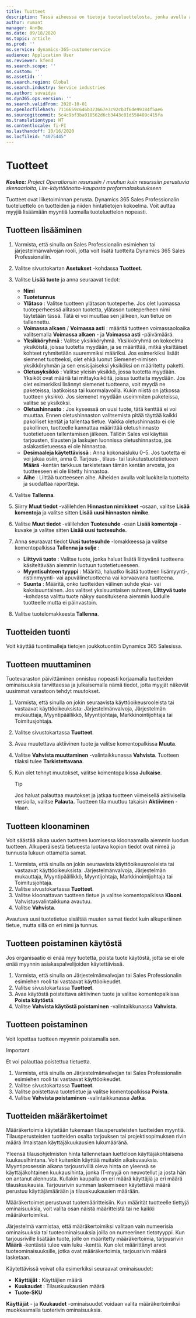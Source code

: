```yaml
---
title: Tuotteet
description: Tässä aiheessa on tietoja tuoteluettelosta, jonka avulla annetaan tietoja asiakkaille organisaation tuotteista ja hinnoittelusta.
author: rumant
manager: AnnBe
ms.date: 09/18/2020
ms.topic: article
ms.prod: ''
ms.service: dynamics-365-customerservice
audience: Application User
ms.reviewer: kfend
ms.search.scope: ''
ms.custom: ''
ms.assetid: ''
ms.search.region: Global
ms.search.industry: Service industries
ms.author: suvaidya
ms.dyn365.ops.version: ''
ms.search.validFrom: 2020-10-01
ms.openlocfilehash: 7116659c646b323667e3c92cb3f6de99184f5ae6
ms.sourcegitcommit: 5c4c9bf3ba018562d6cb3443c01d550489c415fa
ms.translationtype: HT
ms.contentlocale: fi-FI
ms.lasthandoff: 10/16/2020
ms.locfileid: "4075445"
---
```

# <a name="products"></a>Tuotteet

_**Koskee:** Project Operationsin resurssiin / muuhun kuin resurssiin perustuvia skenaarioita, Lite-käyttöönotto-kaupasta proformalaskutukseen_

Tuotteet ovat liiketoiminnan perusta. Dynamics 365 Sales Professionalin tuoteluettelo on tuotteiden ja niiden hintatietojen kokoelma. Voit auttaa myyjiä lisäämään myyntiä luomalla tuoteluettelon nopeasti.

## <a name="add-a-product"></a>Tuotteen lisääminen

1.  Varmista, että sinulla on Sales Professionalin esimiehen tai järjestelmänvalvojan rooli, jotta voit lisätä tuotteita Dynamics 365 Sales Professionaliin.
2.  Valitse sivustokartan **Asetukset** -kohdassa **Tuotteet**.
3.  Valitse **Lisää tuote** ja anna seuraavat tiedot:

    -  **Nimi**
    -  **Tuotetunnus**
    -  **Ylätaso** : Valitse tuotteen ylätason tuoteperhe. Jos olet luomassa tuoteperheessä alitason tuotetta, ylätason tuoteperheen nimi täytetään tässä. Tätä ei voi muuttaa sen jälkeen, kun tietue on tallennettu.
    -  **Voimassa alkaen** / **Voimassa asti** : määritä tuotteen voimassaoloaika valitsemalla **Voimassa alkaen** - ja **Voimassa asti** -päivämäärä.
    -  **Yksikköryhmä** : Valitse yksikköryhmä. Yksikköryhmä on kokoelma yksiköistä, joissa tuotetta myydään, ja se määrittää, mitkä yksittäiset kohteet ryhmitetään suuremmiksi määriksi. Jos esimerkiksi lisäät siemenet tuotteeksi, olet ehkä luonut Siemenet-nimisen yksikköryhmän ja sen ensisijaiseksi yksiköksi on määritetty paketti.
    -  **Oletusyksikkö** : Valitse yleisin yksikkö, jossa tuotetta myydään. Yksiköt ovat määriä tai mittayksiköitä, joissa tuotteita myydään. Jos olet esimerkiksi lisännyt siemenet tuotteena, voit myydä ne paketeissa, laatikoissa tai kuormalavoilla. Kukin niistä on jatkossa tuotteen yksikkö. Jos siemenet myydään useimmiten paketeissa, valitse se yksiköksi.
    -  **Oletushinnasto** : Jos kyseessä on uusi tuote, tätä kenttää ei voi muuttaa. Ennen oletushinnaston valitsemista pitää täyttää kaikki pakolliset kentät ja tallentaa tietue. Vaikka oletushinnasto ei ole pakollinen, tuotteelle kannattaa määrittää oletushinnasto tuotetietueen tallentamisen jälkeen. Tällöin Sales voi käyttää tarjousten, tilausten ja laskujen luonnissa oletushinnastoa, jos asiakastietueessa ei ole hinnastoa.
    -  **Desimaaleja käytettävissä** : Anna kokonaisluku 0–5. Jos tuotetta ei voi jakaa osiin, anna 0. Tarjous-, tilaus- tai laskutustuotetietueen **Määrä** -kentän tarkkuus tarkistetaan tämän kentän arvosta, jos tuotteeseen ei ole liitetty hinnastoa.
    -  **Aihe** : Liittää tuotteeseen aihe. Aiheiden avulla voit luokitella tuotteita ja suodattaa raportteja.

4.  Valitse **Tallenna**.
5.  Siirry **Muut tiedot** -välilehden **Hinnaston nimikkeet** -osaan, valitse **Lisää komentoja** ja valitse sitten **Lisää uusi hinnaston nimike**.
7.  Valitse **Muut tiedot** -välilehden **Tuotesuhde** -osan **Lisää komentoja** -kuvake ja valitse sitten **Lisää uusi tuotesuhde.**
8.  Anna seuraavat tiedot **Uusi tuotesuhde** -lomakkeessa ja valitse komentopalkissa **Tallenna ja sulje** :

    -   **Liittyvä tuote** : Valitse tuote, jonka haluat lisätä liittyvänä tuotteena käsiteltävään aiemmin luotuun tuotetietueeseen.
    -   **Myyntisuhteen tyyppi** : Määritä, haluatko lisätä tuotteen lisämyynti-, ristiinmyynti- vai apuvälinetuotteena vai korvaavana tuotteena.
    -   **Suunta** : Määritä, onko tuotteiden välinen suhde yksi- vai kaksisuuntainen. Jos valitset yksisuuntaisen suhteen, **Liittyvä tuote** -kohdassa valittu tuote näkyy suosituksena aiemmin luodulle tuotteelle mutta ei päinvastoin.

9.  Valitse tuotelomakkeesta **Tallenna**.

## <a name="import-products"></a>Tuotteiden tuonti

Voit käyttää tuontimalleja tietojen joukkotuontiin Dynamics 365 Salesissa.

## <a name="revise-a-product"></a>Tuotteen muuttaminen

Tuotevaraston päivittäminen onnistuu nopeasti korjaamalla tuotteiden ominaisuuksia tarvittaessa ja julkaisemalla nämä tiedot, jotta myyjät näkevät uusimmat varastoon tehdyt muutokset.

1.  Varmista, että sinulla on jokin seuraavista käyttöoikeusrooleista tai vastaavat käyttöoikeuksista: Järjestelmänvalvoja, Järjestelmän mukauttaja, Myyntipäällikkö, Myyntijohtaja, Markkinointijohtaja tai Toimitusjohtaja.
2.  Valitse sivustokartassa **Tuotteet**.
3.  Avaa muutettava aktiivinen tuote ja valitse komentopalkissa **Muuta**.
4.  Valitse **Vahvista muuttaminen** -valintaikkunassa **Vahvista**. Tuotteen tilaksi tulee **Tarkistettavana**.
5.  Kun olet tehnyt muutokset, valitse komentopalkissa **Julkaise**.

    > [!TIP]
    > Jos haluat palauttaa muutokset ja jatkaa tuotteen viimeisellä aktiivisella versiolla, valitse **Palauta.** Tuotteen tila muuttuu takaisin **Aktiivinen** -tilaan.

## <a name="clone-a-product"></a>Tuotteen kloonaminen 

Voit säästää aikaa uuden tuotteen luomisessa kloonaamalla aiemmin luodun tuotteen. Alkuperäisestä tietueesta luotava kopion tiedot ovat nimeä ja tunnusta lukuun ottamatta samat.

1.  Varmista, että sinulla on jokin seuraavista käyttöoikeusrooleista tai vastaavat käyttöoikeuksista: Järjestelmänvalvoja, Järjestelmän mukauttaja, Myyntipäällikkö, Myyntijohtaja, Markkinointijohtaja tai Toimitusjohtaja.
2.  Valitse sivustokartassa **Tuotteet**.
3.  Valitse kloonattavan tuotteen tietue ja valitse komentopalkissa **Klooni**. Vahvistusvalintaikkuna avautuu.
4.  Valitse **Vahvista**.

Avautuva uusi tuotetietue sisältää muuten samat tiedot kuin alkuperäinen tietue, mutta sillä on eri nimi ja tunnus.

## <a name="retire-a-product"></a>Tuotteen poistaminen käytöstä 

Jos organisaatio ei enää myy tuotetta, poista tuote käytöstä, jotta se ei ole enää myynnin asiakaspalvelijoiden käytettävissä.

1.  Varmista, että sinulla on Järjestelmänvalvojan tai Sales Professionalin esimiehen rooli tai vastaavat käyttöoikeudet.
2.  Valitse sivustokartassa **Tuotteet**.
3.  Avaa käytöstä poistettava aktiivinen tuote ja valitse komentopalkissa **Poista käytöstä**.
4.  Valitse **Vahvista käytöstä poistaminen** -valintaikkunassa **Vahvista**.


## <a name="delete-a-product"></a>Tuotteen poistaminen

Voit lopettaa tuotteen myynnin poistamalla sen.

> [!IMPORTANT]
> Et voi palauttaa poistettua tietuetta.

1.  Varmista, että sinulla on Järjestelmänvalvojan tai Sales Professionalin esimiehen rooli tai vastaavat käyttöoikeudet.
2.  Valitse sivustokartassa **Tuotteet**.
3.  Valitse poistettava tuotetietue ja valitse komentopalkissa **Poista**.
4.  Valitse **Vahvista poistaminen** -valintaikkunassa **Jatka**.
 
 ## <a name="quantity-factors-for-products"></a>Tuotteiden määräkertoimet

Määräkertoimia käytetään tukemaan tilausperusteisten tuotteiden myyntiä. Tilausperusteisten tuotteiden osalta tarjouksen tai projektisopimuksen rivin määrä ilmaistaan käyttäjäkuukausien lukumääränä.

Yleensä tilausohjelmiston hinta tallennetaan luetteloon käyttäjäkohtaisena kuukausihintana. Voit kuitenkin käyttää muitakin aikakuvauksia. Myyntiprosessin aikana tarjousrivillä oleva hinta on yleensä se käyttäjäkohtainen kuukausihinta, jonka IT-myyjä on neuvotellut ja josta hän on antanut alennusta. Kullakin kaupalla on eri määrä käyttäjiä ja eri määrä tilauskuukausia. Tarjousrivin summan laskemiseen käytettävä määrä perustuu käyttäjämäärään ja tilauskuukausien määrään.

Määräkertoimet perustuvat tuotemääritteisiin. Kun määrität tuotteelle tiettyjä ominaisuuksia, voit valita osan näistä määritteistä tai ne kaikki määräkertoimiksi.

Järjestelmä varmistaa, että määräkertoimiksi valitaan vain numeerisia ominaisuuksia tai tuoteominaisuuksia joilla on numeerinen tietotyyppi. Kun tarjousriville lisätään tuote, jolle on määritetty määräkertoimia, tarjousrivin **Määrä** -kentästä tulee vain luku -kenttä. Kun olet määrittänyt arvot tuoteominaisuuksille, jotka ovat määräkertoimia, tarjousrivin määrä lasketaan.

Käytettävissä voivat olla esimerkiksi seuraavat ominaisuudet: 

- **Käyttäjät** : Käyttäjien määrä 
- **Kuukaudet** : Tilauskuukausien määrä
- **Tuote-SKU** 

**Käyttäjät** - ja **Kuukaudet** -ominaisuudet voidaan valita määräkertoimiksi muokkaamalla tuoterivin ominaisuuksia. 
